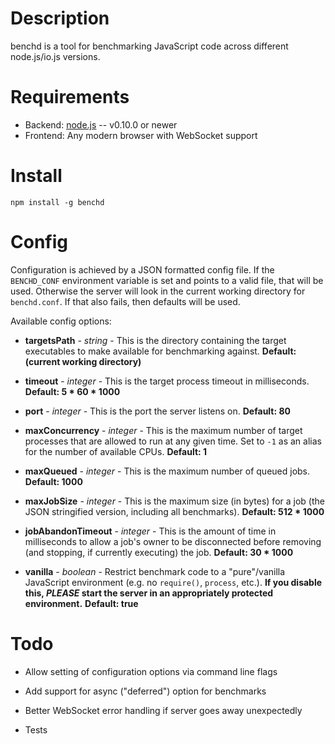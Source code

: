 Description
===========

benchd is a tool for benchmarking JavaScript code across different node.js/io.js versions.


Requirements
============

* Backend: [node.js](http://nodejs.org/) -- v0.10.0 or newer
* Frontend: Any modern browser with WebSocket support


Install
=======

    npm install -g benchd


Config
======

Configuration is achieved by a JSON formatted config file. If the `BENCHD_CONF` environment variable is set and points to a valid file, that will be used. Otherwise the server will look in the current working directory for `benchd.conf`. If that also fails, then defaults will be used.

Available config options:

* **targetsPath** - _string_ - This is the directory containing the target executables to make available for benchmarking against. **Default: (current working directory)**

* **timeout** - _integer_ - This is the target process timeout in milliseconds. **Default: 5 * 60 * 1000**

* **port** - _integer_ - This is the port the server listens on. **Default: 80**

* **maxConcurrency** - _integer_ - This is the maximum number of target processes that are allowed to run at any given time. Set to `-1` as an alias for the number of available CPUs. **Default: 1**

* **maxQueued** - _integer_ - This is the maximum number of queued jobs. **Default: 1000**

* **maxJobSize** - _integer_ - This is the maximum size (in bytes) for a job (the JSON stringified version, including all benchmarks). **Default: 512 * 1000**

* **jobAbandonTimeout** - _integer_ - This is the amount of time in milliseconds to allow a job's owner to be disconnected before removing (and stopping, if currently executing) the job. **Default: 30 * 1000**

* **vanilla** - _boolean_ - Restrict benchmark code to a "pure"/vanilla JavaScript environment (e.g. no `require()`, `process`, etc.). **If you disable this, _PLEASE_ start the server in an appropriately protected environment.** **Default: true**

Todo
====

* Allow setting of configuration options via command line flags

* Add support for async ("deferred") option for benchmarks

* Better WebSocket error handling if server goes away unexpectedly

* Tests
